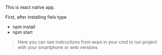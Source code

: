 This is react native app.

First, after installing fiels type
  * npm install
  * npm start
> Here you can see instructions from expo in your cmd to run project with your smartphone or web versions

